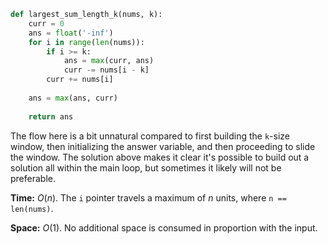 ```python
def largest_sum_length_k(nums, k):
    curr = 0
    ans = float('-inf')
    for i in range(len(nums)):
        if i >= k:
            ans = max(curr, ans)
            curr -= nums[i - k]
        curr += nums[i]
    
    ans = max(ans, curr)
        
    return ans
```

The flow here is a bit unnatural compared to first building the `k`-size window, then initializing the answer variable, and then proceeding to slide the window. The solution above makes it clear it's possible to build out a solution all within the main loop, but sometimes it likely will not be preferable.

**Time:** $O(n)$. The `i` pointer travels a maximum of $n$ units, where `n == len(nums)`.

**Space:** $O(1)$. No additional space is consumed in proportion with the input.